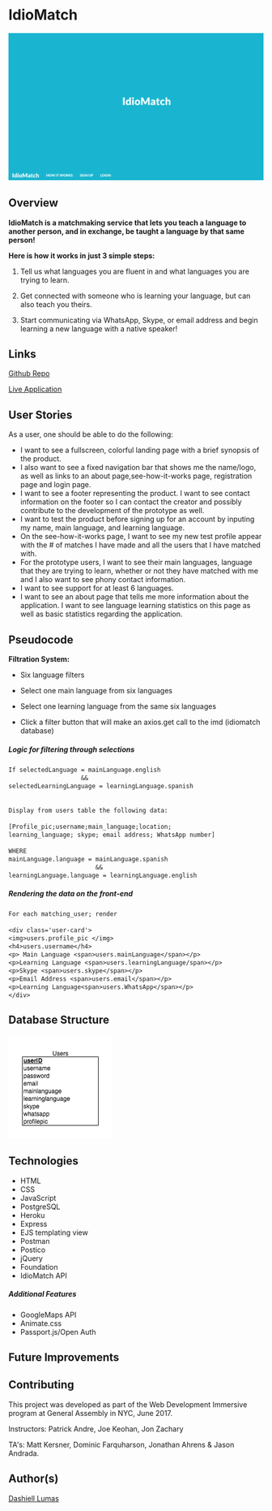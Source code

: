 # IdioMatch


<img src='public/images/idiomatch.png' />


## Overview
**IdioMatch is a matchmaking service that lets you teach a language to another person, and in exchange, be taught a language by that same person!**



**Here is how it works in just 3 simple steps:**

1. Tell us what languages you are fluent in and what languages you are trying to learn.
 
2. Get connected with someone who is learning your language, but can also teach you theirs.

3. Start communicating via WhatsApp, Skype, or email address and begin learning a new language with a native speaker!

## Links
[Github Repo](https://github.com/Dashy10/idiomatch)

[Live Application](http://idiomatch.herokuapp.com/)


## User Stories

As a user, one should be able to do the following:

- I want to see a fullscreen, colorful landing page with a brief synopsis of the product.
- I also want to see a fixed navigation bar that shows me the name/logo, as well as links to an about page,see-how-it-works page, registration page and login page. 
- I want to see a footer representing the product. I want to see contact information on the footer so I can contact the creator and possibly contribute to the development of the prototype as well. 
- I want to test the product before signing up for an account by
inputing my name, main language, and learning language.
- On the see-how-it-works page, I want to see my new test profile appear with the # of matches I have made and all the users that I have matched with.
- For the prototype users, I want to see their main languages, language that they are trying to learn, whether or not they have matched with me and I also want to see phony contact information.  
- I want to see support for at least 6 languages.
- I want to see an about page that tells me more information about the application. I want to see language learning statistics on this page as well as basic statistics regarding the application. 

## Pseudocode

**Filtration System:**

- Six language filters

- Select one main language from six languages

- Select one learning language from the same six languages

- Click a filter button that will make an axios.get call to the imd (idiomatch database)

##### Logic for filtering through selections

```
If selectedLanguage = mainLanguage.english 
					&& 
selectedLearningLanguage = learningLanguage.spanish


Display from users table the following data:

[Profile_pic;username;main_language;location;
learning_language; skype; email address; WhatsApp number] 

WHERE 
mainLanguage.language = mainLanguage.spanish 
						&&
learningLanguage.language = learningLanguage.english
```

##### Rendering the data on the front-end

```
For each matching_user; render

<div class='user-card'>
<img>users.profile_pic </img>
<h4>users.username</h4>
<p> Main Language <span>users.mainLanguage</span></p>
<p>Learning Language <span>users.learningLanguage/span></p>
<p>Skype <span>users.skype</span></p>
<p>Email Address <span>users.email</span></p>
<p>Learning Language<span>users.WhatsApp</span></p>
</div>

```


## Database Structure

<img src='public/images/users_table.png' />

## Technologies

- HTML
- CSS
- JavaScript
- PostgreSQL
- Heroku
- Express
- EJS templating view
- Postman
- Postico
- jQuery
- Foundation
- IdioMatch API

##### Additional Features
- GoogleMaps API
- Animate.css
- Passport.js/Open Auth

## Future Improvements

## Contributing

This project was developed as part of the Web Development Immersive program at General Assembly in NYC, June 2017.

Instructors: Patrick Andre, Joe Keohan, Jon Zachary

TA's: Matt Kersner, Dominic Farquharson, Jonathan Ahrens & Jason Andrada.

## Author(s)

[Dashiell Lumas](https://github.com/Dashy10/) 


